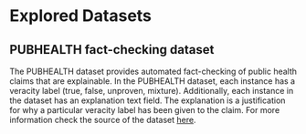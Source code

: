 # Explored Datasets

## PUBHEALTH fact-checking dataset

The PUBHEALTH dataset provides automated fact-checking of public health claims that are explainable. In the PUBHEALTH dataset, each instance has a veracity label (true, false, unproven, mixture). Additionally, each instance in the dataset has an explanation text field. The explanation is a justification for why a particular veracity label has been given to the claim.
For more information check the source of the dataset [here](https://github.com/neemakot/Health-Fact-Checking).
